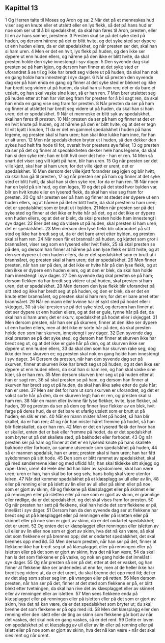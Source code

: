 ## Kapittel 13

1 Og Herren talte til Moses og Aron og sa:
2 Når det på et menneskes hud viser seg en knute eller et utslett eller en lys flekk, så det på hans hud er noe som ser ut til å bli spedalskhet, da skal han føres til Aron, presten, eller til en av hans sønner, prestene.
3 Presten skal se på det syke sted på huden, og dersom hårene på det er blitt hvite, og det syke sted ser dypere ut enn huden ellers, da er det spedalskhet, og når presten ser det, skal han si ham uren.
4 Men er det en hvit, lys flekk på huden, og den ikke ser dypere ut enn huden ellers, og hårene på den ikke er blitt hvite, da skal presten holde den syke innestengt i syv dager.
5 Den syvende dag skal presten se på ham igjen, og dersom han finner at det syke sted er uforandret å se til og ikke har bredt seg videre ut på huden, da skal han nok en gang holde ham innestengt i syv dager.
6 Når så presten den syvende dag ser på ham enda en gang og finner at det syke sted er bleknet og ikke har bredt seg videre ut på huden, da skal han si ham ren; det er da bare et utslett, og han skal vaske sine klær, så er han ren.
7 Men brer utslettet seg på huden etter at han har vist seg fram for presten for å bli sagt ren, da skal han enda en gang vise seg fram for presten.
8 Når presten da ser på ham og finner at utslettet har bredt seg videre ut på huden, da skal han si ham uren; det er spedalskhet.
9 Når et menneske er blitt syk av spedalskhet, skal han føres til presten.
10 Når presten da ser på ham og finner at det er en hvit knute på huden, og at hårene på den er blitt hvite, og at det er tegn til vilt kjøtt i knuten,
11 da er det en gammel spedalskhet i huden på hans legeme, og presten skal si ham uren; han skal ikke lukke ham inne, for han er alt uren.
12 Men når spedalskheten bryter ut i huden, så den dekker den sykes hud helt fra hode til fot, overalt hvor prestens øye faller,
13 og presten da ser på det og finner at spedalskheten dekker hele hans legeme, da skal han si den syke ren; han er blitt hvit over det hele - han er ren.
14 Men så snart det viser seg vilt kjøtt på ham, blir han uren.
15 Og når presten ser det ville kjøtt, skal han si ham uren; for det ville kjøtt er urent, det er spedalskhet.
16 Men dersom det ville kjøtt forandrer seg igjen og blir hvitt, da skal han gå til presten,
17 og når presten ser på ham og finner at det syke sted er blitt hvitt, da skal han si den syke ren; for da er han ren.
18 Når noen har en byld på sin hud, og den leges,
19 og det på det sted hvor bylden var, blir en hvit knute eller en lyserød flekk, da skal han vise seg fram for presten.
20 Og når presten ser på ham og finner at stedet ser dypere ut enn huden ellers, og at hårene på det er blitt hvite, da skal presten si ham uren; det er spedalskhet som er brutt ut i bylden.
21 Men når presten ser på det syke sted og finner at det ikke er hvite hår på det, og at det ikke er dypere enn huden ellers, og at det er blekt, da skal presten holde ham innestengt i syv dager.
22 Brer det seg da videre ut på huden, skal presten si ham uren; det er spedalskhet.
23 Men dersom den lyse flekk blir uforandret på sitt sted og ikke har bredt seg ut, da er det bare arret etter bylden, og presten skal si ham ren.
24 Når noen får et brannsår på huden, og kjøttet som gror i brannsåret, viser seg som en lyserød eller hvit flekk,
25 så skal presten se på den, og dersom han finner at hårene på den lyse flekk er blitt hvite, og at den ser dypere ut enn huden ellers, da er det spedalskhet som er brutt ut i brannsåret, og presten skal si ham uren; det er spedalskhet.
26 Men finner presten, når han ser på den, at det ikke er hvite hår på den lyse flekk, og at den ikke er dypere enn huden ellers, og at den er blek, da skal han holde ham innestengt i syv dager.
27 Den syvende dag skal presten se på ham; dersom flekken da har bredt seg videre ut på huden, skal presten si ham uren; det er spedalskhet.
28 Men dersom den lyse flekk blir uforandret på sitt sted og ikke har bredt seg ut på huden, og den er blek, da er det en knute etter brannsåret, og presten skal si ham ren; for det er bare arret etter brannsåret.
29 Når en mann eller kvinne har et sykt sted på hodet eller i skjegget,
30 så skal presten se på det syke sted, og dersom han finner at det ser dypere ut enn huden ellers, og at det er gule, tynne hår på det, da skal han si ham uren; det er skurv, spedalskhet på hodet eller i skjegget.
31 Men dersom presten, når han ser på skurven, finner at den ikke ser dypere ut enn huden ellers, men at det ikke er sorte hår på den, da skal presten holde den som har skurven, innestengt i syv dager.
32 Den syvende dag skal presten se på det syke sted, og dersom han finner at skurven ikke har bredt seg ut, og at det ikke er gule hår på den, og at skurven ikke ser dypere ut enn huden ellers,
33 da skal den som har skurven rake seg, dog ikke der hvor skurven er; og presten skal nok en gang holde ham innestengt i syv dager.
34 Dersom da presten, når han den syvende dag ser på skurven, finner at skurven ikke har bredt seg ut på huden, og at den ikke ser dypere ut enn huden ellers, da skal han si ham ren, og han skal vaske sine klær, så er han ren.
35 Men dersom skurven brer seg ut på huden etter at han er sagt ren,
36 så skal presten se på ham, og dersom han finner at skurven har bredt seg ut på huden, da skal han ikke søke etter de gule hår; han er uren.
37 Men ser det for ham ut som skurven er uforandret, og det er vokst sorte hår på den, da er skurven legt; han er ren, og presten skal si ham ren.
38 Når en mann eller kvinne får lyse flekker, hvite, lyse flekker, på huden,
39 og presten da ser på dem og finner lyse flekker av en blek, hvit farge på deres hud, da er det bare et ufarlig utslett som er brutt ut på huden; en slik er ren.
40 Når en mann mister håret på hodet, så han blir skallet, da er han ren;
41 og når han mister håret fremme på hodet, så han blir fleinskallet, da er han ren.
42 Men er det en lyserød flekk der hvor han er skallet, enten det er bak eller fremme på hodet, da er det spedalskhet som bryter ut på det skallete sted, på bakhodet eller forhodet.
43 Og når presten ser på ham og finner at det er en lyserød knute på hans skallete bakhode eller forhode, av samme utseende som spedalskhet på huden,
44 så er mannen spedalsk, han er uren; presten skal si ham uren; han har fått sykdommen på sitt hode.
45 Den som er blitt rammet av spedalskhet, skal gå med sønderrevne klær og med uflidd hår; han skal tildekke sitt skjegg og rope: Uren, uren!
46 Hele den tid han lider av sykdommen, skal han være uren; uren er han, han skal bo for seg selv, hans bolig skal være utenfor leiren.
47 Når det kommer spedalskhet på et klæsplagg av ull eller av lin,
48 eller på renning eller på islett av lin eller av ull eller på skinn eller på noe som er gjort av skinn,
49 og flekkene på klæsplagget eller på skinnet eller på renningen eller på isletten eller på noe som er gjort av skinn, er grønnlige eller rødlige, da er det spedalskhet, og det skal vises fram for presten.
50 Og når presten har sett på flekkene, skal han holde det som flekkene er på, innelåst i syv dager.
51 Dersom han da den syvende dag ser at flekkene har bredt seg ut på klæsplagget eller på renningen eller på isletten eller på skinnet eller på noe som er gjort av skinn, da er det ondartet spedalskhet; det er urent.
52 Og enten det er klæsplagget eller renningen eller isletten av ull eller av lin eller noe som er gjort av skinn, hva det nå kan være, så skal det som flekkene er på brennes opp; det er ondartet spedalskhet, det skal brennes opp med ild.
53 Men dersom presten, når han ser på det, finner at flekkene ikke har bredt seg ut på klæsplagget eller på renningen eller på isletten eller på det som er gjort av skinn, hva det nå kan være,
54 da skal han la det som flekkene er på vaske, og nok en gang holde det innelåst i syv dager.
55 Og når presten så ser på det, etter at det er vasket, og han finner at flekkene ikke ser anderledes ut enn før, men at de heller ikke har bredt seg videre ut, da er det urent, du skal brenne det opp med ild; det er av det slag som spiser seg inn, på vrangen eller på retten.
56 Men dersom presten, når han ser på det, finner at det sted som flekkene er på, er blitt blekt etter tvetningen, da skal han rive det av klæsplagget eller av skinnet eller av renningen eller av isletten.
57 Men sees flekkene enda på klæsplagget eller på renningen eller på isletten eller på det som er gjort av skinn, hva det nå kan være, da er det spedalskhet som bryter ut; du skal brenne det som flekkene er på opp med ild.
58 Men det klæsplagg eller den renning eller den islett eller de ting av skinn som flekkene går bort av når det vaskes, det skal nok en gang vaskes, så er det rent.
59 Dette er loven om spedalskhet på et klæsplagg av ull eller av lin eller på renning eller på islett eller på noe som er gjort av skinn, hva det nå kan være - når det skal sies rent og når urent.
